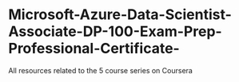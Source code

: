 # Microsoft-Azure-Data-Scientist-Associate-DP-100-Exam-Prep-Professional-Certificate-
All resources related to the 5 course series on Coursera

